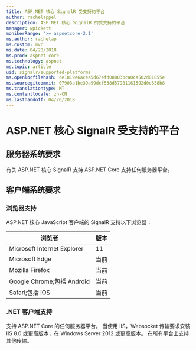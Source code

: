 ```yaml
---
title: ASP.NET 核心 SignalR 受支持的平台
author: rachelappel
description: ASP.NET 核心 SignalR 的受支持的平台
manager: wpickett
monikerRange: '>= aspnetcore-2.1'
ms.author: rachelap
ms.custom: mvc
ms.date: 04/20/2018
ms.prod: aspnet-core
ms.technology: aspnet
ms.topic: article
uid: signalr/supported-platforms
ms.openlocfilehash: ce1819e6acea5d67efd08803bca0ca502d81855e
ms.sourcegitcommit: 07903a1be39a99dcf538d57981161592d0e658b8
ms.translationtype: MT
ms.contentlocale: zh-CN
ms.lasthandoff: 04/20/2018
---
```

# <a name="aspnet-core-signalr-supported-platforms"></a>ASP.NET 核心 SignalR 受支持的平台

## <a name="server-system-requirements"></a>服务器系统要求

有关 ASP.NET 核心 SignalR 支持 ASP.NET Core 支持任何服务器平台。

## <a name="client-system-requirements"></a>客户端系统要求

### <a name="browser-support"></a>浏览器支持

ASP.NET 核心 JavaScript 客户端的 SignalR 支持以下浏览器：

| 浏览者 | 版本 |
| ------- | ------- |
| Microsoft Internet Explorer | 11 |
| Microsoft Edge | 当前 |
| Mozilla Firefox | 当前 |
| Google Chrome;包括 Android | 当前 |
| Safari;包括 iOS | 当前 |
 
### <a name="net-client-support"></a>.NET 客户端支持

支持 ASP.NET Core 的任何服务器平台。 当使用 IIS，Websocket 传输要求安装 IIS 8.0 或更高版本，在 Windows Server 2012 或更高版本。 在所有平台上支持其他传输。
